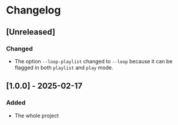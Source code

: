 # Changelog
## [Unreleased]
### Changed
- The option `--loop-playlist` changed to `--loop` because it can be flagged in both `playlist` and `play` mode.

## [1.0.0] - 2025-02-17
### Added
- The whole project
